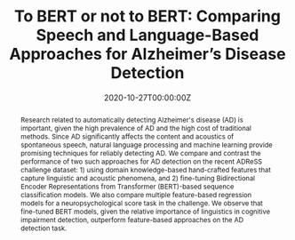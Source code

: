 ---
title: "To BERT or not to BERT: Comparing Speech and Language-Based Approaches for Alzheimer’s Disease Detection"
authors:
- Aparna Balagopalan
- Benjamin Eyre
- Frank Rudzicz
- Jekaterina Novikova
date: "2020-10-27T00:00:00Z"
doi: 10.21437/Interspeech.2020-2557

# Schedule page publish date (NOT publication's date).
publishDate: "2021-02-28T00:00:00Z"

# Publication type.
# Legend: 0 = Uncategorized; 1 = Conference paper; 2 = Journal article;
# 3 = Preprint / Working Paper; 4 = Report; 5 = Book; 6 = Workshop paper;
# 7 = Thesis; 8 = Patent
publication_types: ["1"]

# Publication name and optional abbreviated publication name.
publication: In *Proc. Interspeech 2020*
publication_short: Interspeech

abstract: "Research related to automatically detecting Alzheimer's disease (AD) is important, given the high prevalence of AD and the high cost of traditional methods. Since AD significantly affects the content and acoustics of spontaneous speech, natural language processing and machine learning provide promising techniques for reliably detecting AD. We compare and contrast the performance of two such approaches for AD detection on the recent ADReSS challenge dataset: 1) using domain knowledge-based hand-crafted features that capture linguistic and acoustic phenomena, and 2) fine-tuning Bidirectional Encoder Representations from Transformer (BERT)-based sequence classification models. We also compare multiple feature-based regression models for a neuropsychological score task in the challenge. We observe that fine-tuned BERT models, given the relative importance of linguistics in cognitive impairment detection, outperform feature-based approaches on the AD detection task."

# Summary. An optional shortened abstract.
summary: "We compare and contrast the performance of two approaches for AD detection on the recent ADReSS challenge dataset. We observe that fine-tuned BERT models outperform feature-based approaches."

tags:
- Interspeech
featured: true

links:
- name: arXiv
  url: https://arxiv.org/abs/2008.01551
url_pdf: https://www.isca-speech.org/archive/Interspeech_2020/pdfs/2557.pdf
url_code: ""
url_dataset: ""
url_poster: ""
url_project: ""
url_slides: ""
url_source: ""
url_video: ""

# Featured image
# To use, add an image named `featured.jpg/png` to your page's folder. 
image:
  caption: ""
  focal_point: ""
  preview_only: false

# Associated Projects (optional).
#   Associate this publication with one or more of your projects.
#   Simply enter your project's folder or file name without extension.
#   E.g. `internal-project` references `content/project/internal-project/index.md`.
#   Otherwise, set `projects: []`.
projects:
- internal-project

# Slides (optional).
#   Associate this publication with Markdown slides.
#   Simply enter your slide deck's filename without extension.
#   E.g. `slides: "example"` references `content/slides/example/index.md`.
#   Otherwise, set `slides: ""`.
slides: ""
---